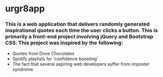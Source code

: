 # urgr8app
### This is a web application that delivers randomly generated inspirational quotes each time the user clicks a button. This is primarily a front-end project involving jQuery and Bootstrap CSS. This project was inspired by the following: 
* Quotes from Dove Chocolates
* Spotify playlists for 'confidence boosting' 
* The fact that several aspiring web developers suffer from imposter syndrome 


